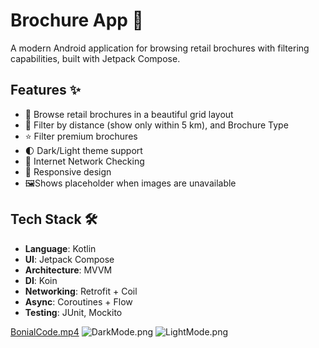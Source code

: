 # Brochure App 📱

A modern Android application for browsing retail brochures with filtering capabilities, built with Jetpack Compose.

## Features ✨

- 🏪 Browse retail brochures in a beautiful grid layout
- 📏 Filter by distance (show only within 5 km), and Brochure Type
- ⭐ Filter premium brochures
- 🌓 Dark/Light theme support
- 📏 Internet Network Checking
- 📱 Responsive design
- 🖼️Shows placeholder when images are unavailable

## Tech Stack 🛠️

- **Language**: Kotlin
- **UI**: Jetpack Compose
- **Architecture**: MVVM
- **DI**: Koin
- **Networking**: Retrofit + Coil
- **Async**: Coroutines + Flow
- **Testing**: JUnit, Mockito


[BonialCode.mp4](../../Desktop/BonialCode.mp4)
![DarkMode.png](../../Desktop/DarkMode.png)
![LightMode.png](../../Desktop/LightMode.png)